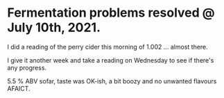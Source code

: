 # Fermentation problems resolved @ July 10th, 2021.

I did a reading of the perry cider this morning of 1.002 ... almost
there.

I give it another week and take a reading on Wednesday to see if there's
any progress.

5.5 % ABV sofar, taste was OK-ish, a bit boozy and no unwanted flavours
AFAICT.

